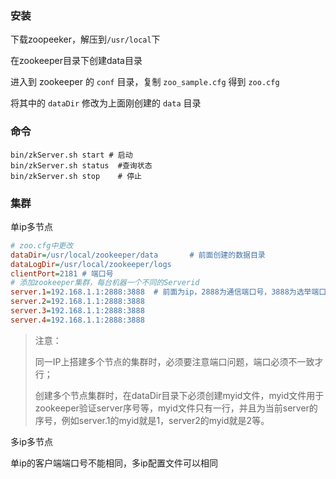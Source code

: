 ### 安装

下载zoopeeker，解压到`/usr/local`下

在zookeeper目录下创建data目录

进⼊到 zookeeper 的 `conf` ⽬录，复制 `zoo_sample.cfg` 得到 `zoo.cfg`

将其中的 `dataDir` 修改为上⾯刚创建的 `data` ⽬录

### 命令

```shell
bin/zkServer.sh start # 启动
bin/zkServer.sh status	#查询状态
bin/zkServer.sh stop	# 停止
```

### 集群

单ip多节点

```ini
# zoo.cfg中更改
dataDir=/usr/local/zookeeper/data		# 前面创建的数据目录
dataLogDir=/usr/local/zookeeper/logs
clientPort=2181	# 端口号
# 添加zookeeper集群，每台机器一个不同的Serverid
server.1=192.168.1.1:2888:3888	# 前面为ip，2888为通信端口号，3888为选举端口号
server.2=192.168.1.1:2888:3888
server.3=192.168.1.1:2888:3888
server.4=192.168.1.1:2888:3888
```

>   注意：
>
>   同一IP上搭建多个节点的集群时，必须要注意端口问题，端口必须不一致才行；
>
>   创建多个节点集群时，在dataDir目录下必须创建myid文件，myid文件用于zookeeper验证server序号等，myid文件只有一行，并且为当前server的序号，例如server.1的myid就是1，server2的myid就是2等。

多ip多节点

单ip的客户端端口号不能相同，多ip配置文件可以相同